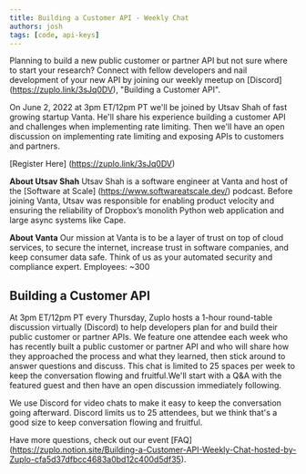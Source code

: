 ```yaml
---
title: Building a Customer API - Weekly Chat
authors: josh
tags: [code, api-keys]
---
```



Planning to build a new public customer or partner API but not sure where to start your research? Connect with fellow developers and nail development of your new API by joining our weekly meetup on [Discord] (https://zuplo.link/3sJq0DV), "Building a Customer API".

On June 2, 2022 at 3pm ET/12pm PT we'll be joined by Utsav Shah of fast growing startup Vanta. He'll share his experience building a customer API and challenges when implementing rate limiting. Then we'll have an open discussion on implementing rate limiting and exposing APIs to customers and partners.

[Register Here] (https://zuplo.link/3sJq0DV)

**About Utsav Shah**
Utsav Shah is a software engineer at Vanta and host of the [Software at Scale] (https://www.softwareatscale.dev/) podcast. Before joining Vanta, Utsav was responsible for enabling product velocity and ensuring the reliability of Dropbox’s monolith Python web application and large async systems like Cape. 

**About Vanta**
Our mission at Vanta is to be a layer of trust on top of cloud services, to secure the internet, increase trust in software companies, and keep consumer data safe. Think of us as your automated security and compliance expert.
Employees: ~300

## Building a Customer API

At 3pm ET/12pm PT every Thursday, Zuplo hosts a 1-hour round-table discussion virtually (Discord) to help developers plan for and build their public customer or partner APIs. We feature one attendee each week who has recently built a public customer or partner API  and who will share how they approached the process and what they learned, then stick around to answer questions and discuss. This chat is limited to 25 spaces per week to keep the conversation flowing and fruitful.We'll start with a Q&A with the featured guest and then have an open discussion immediately following.

We use Discord for video chats to make it easy to keep the conversation going afterward. Discord limits us to 25 attendees, but we think that's a good size to keep conversation flowing and fruitful. 

Have more questions, check out our event [FAQ] (https://zuplo.notion.site/Building-a-Customer-API-Weekly-Chat-hosted-by-Zuplo-cfa5d37dfbcc4683a0bd12c400d5df35).

